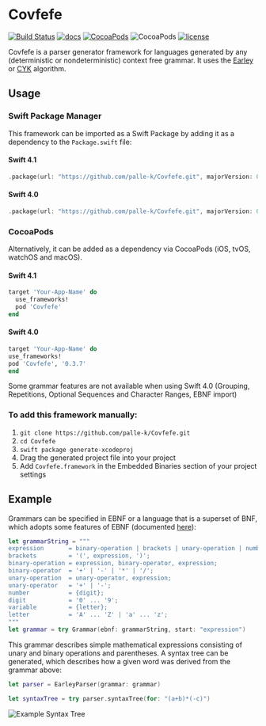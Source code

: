 # Covfefe

[![Build Status](https://travis-ci.org/palle-k/Covfefe.svg?branch=master)](https://travis-ci.org/palle-k/Covfefe)
[![docs](https://cdn.rawgit.com/palle-k/Covfefe/66add420af3ce1801629d72ef0eedb9a30af584b/docs/badge.svg)](https://palle-k.github.io/Covfefe/)
[![CocoaPods](https://img.shields.io/cocoapods/v/Covfefe.svg)](https://cocoapods.org/pods/Covfefe)
![CocoaPods](https://img.shields.io/cocoapods/p/Covfefe.svg)
[![license](https://img.shields.io/github/license/palle-k/Covfefe.svg)](https://github.com/palle-k/Covfefe/blob/master/License)

Covfefe is a parser generator framework for languages generated by any (deterministic or nondeterministic) context free grammar.
It uses the [Earley](https://en.wikipedia.org/wiki/Earley_parser) or [CYK](https://en.wikipedia.org/wiki/CYK_algorithm) algorithm.

## Usage

### Swift Package Manager

This framework can be imported as a Swift Package by adding it as a dependency to the `Package.swift` file:

#### Swift 4.1

```swift
.package(url: "https://github.com/palle-k/Covfefe.git", majorVersion: 0, minor: 4)
```

#### Swift 4.0

```swift
.package(url: "https://github.com/palle-k/Covfefe.git", majorVersion: 0, minor: 3)
```

### CocoaPods

Alternatively, it can be added as a dependency via CocoaPods (iOS, tvOS, watchOS and macOS).

#### Swift 4.1

```ruby
target 'Your-App-Name' do
  use_frameworks!
  pod 'Covfefe'
end
```

#### Swift 4.0

```ruby
target 'Your-App-Name' do
use_frameworks!
pod 'Covfefe', '0.3.7'
end
```

Some grammar features are not available when using Swift 4.0 (Grouping, Repetitions, Optional Sequences and Character Ranges, EBNF import)

### To add this framework manually:

1. `git clone https://github.com/palle-k/Covfefe.git`
2. `cd Covfefe`
3. `swift package generate-xcodeproj`
4. Drag the generated project file into your project
5. Add `Covfefe.framework` in the Embedded Binaries section of your project settings

## Example

Grammars can be specified in EBNF or a language that is a superset of BNF, which adopts some features of EBNF (documented [here](/BNF.md)):

```swift
let grammarString = """ 
expression       = binary-operation | brackets | unary-operation | number | variable;
brackets         = '(', expression, ')';
binary-operation = expression, binary-operator, expression;
binary-operator  = '+' | '-' | '*' | '/';
unary-operation  = unary-operator, expression;
unary-operator   = '+' | '-';
number           = {digit};
digit            = '0' ... '9';
variable         = {letter};
letter           = 'A' ... 'Z' | 'a' ... 'z';
""" 
let grammar = try Grammar(ebnf: grammarString, start: "expression")
```

This grammar describes simple mathematical expressions consisting of unary and binary operations and parentheses.
A syntax tree can be generated, which describes how a given word was derived from the grammar above:

 ```swift
let parser = EarleyParser(grammar: grammar)
 
let syntaxTree = try parser.syntaxTree(for: "(a+b)*(-c)")
 ```

![Example Syntax Tree](https://raw.githubusercontent.com/palle-k/Covfefe/master/example-syntax-tree.png)


